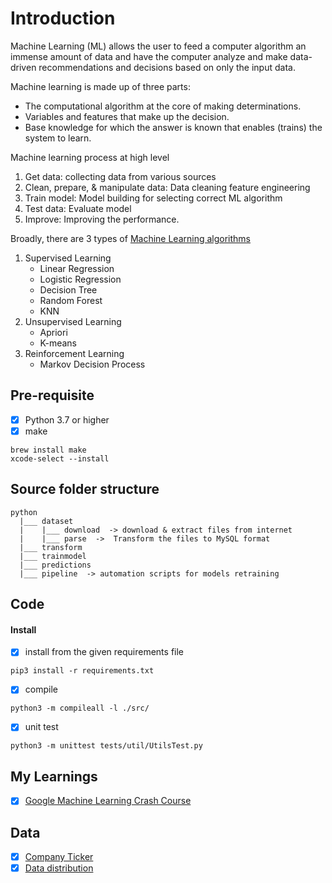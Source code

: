 # Introduction
Machine Learning (ML) allows the user to feed a computer algorithm an immense amount of data and have the computer analyze and make data-driven recommendations and decisions based on only the input data.

Machine learning is made up of three parts:
* The computational algorithm at the core of making determinations.
* Variables and features that make up the decision.
* Base knowledge for which the answer is known that enables (trains) the system to learn.

Machine learning process at high level
1. Get data: collecting data from various sources
2. Clean, prepare, & manipulate data: Data cleaning feature engineering
3. Train model: Model building for selecting correct ML algorithm
4. Test data: Evaluate model
5. Improve: Improving the performance.

Broadly, there are 3 types of [Machine Learning algorithms](docs/algorithms.md)
1. Supervised Learning
   * Linear Regression
   * Logistic Regression
   * Decision Tree
   * Random Forest
   * KNN
2. Unsupervised Learning
   * Apriori
   * K-means
3. Reinforcement Learning
   * Markov Decision Process

## Pre-requisite
- [X] Python 3.7 or higher
- [X] make
``````terminal
brew install make 
xcode-select --install
``````

## Source folder structure
`````
python
  |___ dataset
  |    |___ download  -> download & extract files from internet
  |    |___ parse  ->  Transform the files to MySQL format
  |___ transform
  |___ trainmodel
  |___ predictions
  |___ pipeline  -> automation scripts for models retraining
`````

## Code
#### Install
-[X] install from the given requirements file
`````
pip3 install -r requirements.txt
`````

-[X] compile
`````
python3 -m compileall -l ./src/
`````

-[X] unit test
`````
python3 -m unittest tests/util/UtilsTest.py
`````


## My Learnings
- [X] [Google Machine Learning Crash Course](https://developers.google.com/machine-learning/crash-course/ml-intro)

## Data
- [X] [Company Ticker](https://www.sec.gov/files/company_tickers.json)
- [X] [Data distribution](https://www.sec.gov/data.json)
